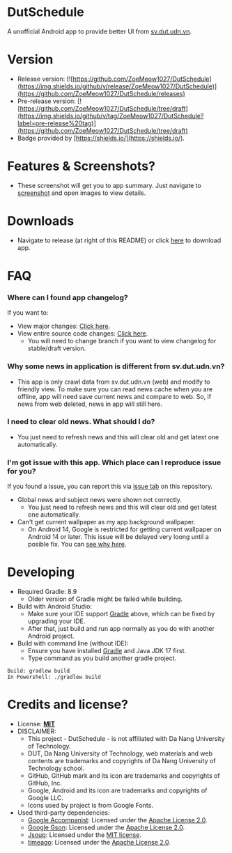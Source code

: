 # DutSchedule

A unofficial Android app to provide better UI from [sv.dut.udn.vn](http://sv.dut.udn.vn).

# Version
- Release version: [![https://github.com/ZoeMeow1027/DutSchedule](https://img.shields.io/github/v/release/ZoeMeow1027/DutSchedule)](https://github.com/ZoeMeow1027/DutSchedule/releases)
- Pre-release version: [![https://github.com/ZoeMeow1027/DutSchedule/tree/draft](https://img.shields.io/github/v/tag/ZoeMeow1027/DutSchedule?label=pre-release%20tag)](https://github.com/ZoeMeow1027/DutSchedule/tree/draft)
- Badge provided by [https://shields.io/](https://shields.io/).

# Features & Screenshots?
- These screenshot will get you to app summary. Just navigate to [screenshot](SCREENSHOT.md) and open images to view details.

# Downloads
- Navigate to release (at right of this README) or click [here](https://github.com/ZoeMeow1027/DutSchedule/releases) to download app.

# FAQ

### Where can I found app changelog?

If you want to:
- View major changes: [Click here](CHANGELOG.md).
- View entire source code changes: [Click here](https://github.com/ZoeMeow1027/DutSchedule/commits).
  - You will need to change branch if you want to view changelog for stable/draft version.

### Why some news in application is different from sv.dut.udn.vn?

- This app is only crawl data from sv.dut.udn.vn (web) and modify to friendly view. To make sure you can read news cache when you are offline, app will need save current news and compare to web. So, if news from web deleted, news in app will still here.

### I need to clear old news. What should I do?

- You just need to refresh news and this will clear old and get latest one automatically.

### I'm got issue with this app. Which place can I reproduce issue for you?

If you found a issue, you can report this via [issue tab](https://github.com/ZoeMeow1027/DutSchedule/issues) on this repository.
- Global news and subject news were shown not correctly.
  - You just need to refresh news and this will clear old and get latest one automatically.
- Can't get current wallpaper as my app background wallpaper.
  - On Android 14, Google is restricted for getting current wallpaper on Android 14 or later. This issue will be delayed very loong until a posible fix. You can [see why here](https://github.com/ZoeMeow1027/DutSchedule/issues/19).

# Developing
- Required Gradle: 8.9
  - Older version of Gradle might be failed while building.
- Build with Android Studio:
  - Make sure your IDE support [Gradle](https://gradle.org/releases/) above, which can be fixed by upgrading your IDE.
  - After that, just build and run app normally as you do with another Android project.
- Build with command line (without IDE):
  - Ensure you have installed [Gradle](https://gradle.org/releases/) and Java JDK 17 first.
  - Type command as you build another gradle project.
```
Build: gradlew build
In Powershell: ./gradlew build
```

# Credits and license?
- License: [**MIT**](LICENSE)
- DISCLAIMER:
  - This project - DutSchedule - is not affiliated with Da Nang University of Technology.
  - DUT, Da Nang University of Technology, web materials and web contents are trademarks and copyrights of Da Nang University of Technology school.
  - GitHub, GitHub mark and its icon are trademarks and copyrights of GitHub, Inc.
  - Google, Android and its icon are trademarks and copyrights of Google LLC.
  - Icons used by project is from Google Fonts.
- Used third-party dependencies:
  - [Google Accompanist](https://github.com/google/accompanist): Licensed under the [Apache License 2.0](https://github.com/google/accompanist/blob/main/LICENSE).
  - [Google Gson](https://github.com/google/gson): Licensed under the [Apache License 2.0](https://github.com/google/gson/blob/main/LICENSE).
  - [Jsoup](https://github.com/jhy/jsoup): Licensed under the [MIT license](https://github.com/jhy/jsoup/blob/master/LICENSE).
  - [timeago](https://github.com/marlonlom/timeago): Licensed under the [Apache License 2.0](https://github.com/marlonlom/timeago/blob/master/LICENSE).
